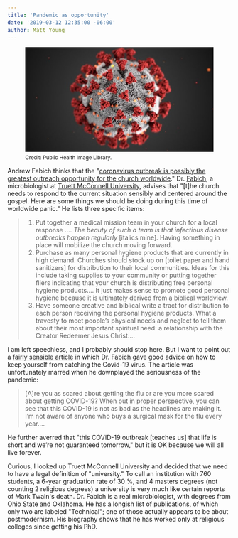 ```yaml
---
title: 'Pandemic as opportunity'
date: '2019-03-12 12:35:00 -06:00'
author: Matt Young
---
```

<figure>
<img src="/uploads/2020/Coronavirus_CDC_600_2.jpg/" alt="Coronavirus"/>
<figcaption><small>Credit: Public Health Image Library.</small>
</figcaption>
</figure>

Andrew Fabich thinks that the "[coronavirus outbreak is possibly the greatest outreach opportunity for the church worldwide](https://answersingenesis.org/culture/coronavirus/)." Dr. [Fabich](https://answersingenesis.org/bios/andrew-fabich/), a microbiologist at [Truett McConnell University](https://truett.edu/), advises that "[t]he church needs to respond to the current situation sensibly and centered around the gospel. Here are some things we should be doing during this time of worldwide panic." He lists three specific items:
<!--more-->
><ol><li>Put together a medical mission team in your church for a local response …. <i>The beauty of such a team is that infectious disease outbreaks happen regularly</i> [italics mine]. Having something in place will mobilize the church moving forward.</li>
><li>Purchase as many personal hygiene products that are currently in high demand. Churches should stock up on [toilet paper and hand sanitizers] for distribution to their local communities. Ideas for this include taking supplies to your community or putting together fliers indicating that your church is distributing free personal hygiene products.… It just makes sense to promote good personal hygiene because it is ultimately derived from a biblical worldview.</li>
><li>Have someone creative and biblical write a tract for distribution to each person receiving the personal hygiene products. What a travesty to meet people’s physical needs and neglect to tell them about their most important spiritual need: a relationship with the Creator Redeemer Jesus Christ.… </li></ol>

I am left speechless, and I probably should stop here. But I want to point out a [fairly sensible article](https://answersingenesis.org/human-body/coronavirus-biblical-practical/) in which Dr. Fabich gave good advice on how to keep yourself from catching the Covid-19 virus. The article was unfortunately marred when he downplayed the seriousness of the pandemic:

>[A]re you as scared about getting the flu or are you more scared about getting COVID-19? When put in proper perspective, you can see that this COVID-19 is not as bad as the headlines are making it. I’m not aware of anyone who buys a surgical mask for the flu every year....

He further averred that "this COVID-19 outbreak [teaches us] that life is short and we’re not guaranteed tomorrow," but it is OK because we will all live forever.

Curious, I looked up Truett McConnell University and decided that we need to have a legal definition of "university." To call an institution with 760 students, a 6-year graduation rate of 30&nbsp;%, and 4 masters degrees (not counting 2 religious degrees) a university is very much like certain reports of Mark Twain's death. Dr. Fabich is a real microbiologist, with degrees from Ohio State and Oklahoma. He has a longish list of publications, of which only two are labeled "Technical"; one of those actually appears to be about postmodernism. His biography shows that he has worked only at religious colleges since getting his PhD.
